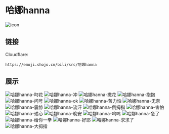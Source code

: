 # 哈娜hanna
![icon](https://emoji.shojo.cn/bili/src/哈娜hanna/icon.png)
## 链接
Cloudflare:
```
https://emoji.shojo.cn/bili/src/哈娜hanna
```
## 展示
![哈娜hanna-叼花](https://emoji.shojo.cn/bili/src/哈娜hanna/哈娜hanna-叼花.png)
![哈娜hanna-冲](https://emoji.shojo.cn/bili/src/哈娜hanna/哈娜hanna-冲.png)
![哈娜hanna-撒花](https://emoji.shojo.cn/bili/src/哈娜hanna/哈娜hanna-撒花.png)
![哈娜hanna-抱抱](https://emoji.shojo.cn/bili/src/哈娜hanna/哈娜hanna-抱抱.png)
![哈娜hanna-问号](https://emoji.shojo.cn/bili/src/哈娜hanna/哈娜hanna-问号.png)
![哈娜hanna-ok](https://emoji.shojo.cn/bili/src/哈娜hanna/哈娜hanna-ok.png)
![哈娜hanna-苦力怕](https://emoji.shojo.cn/bili/src/哈娜hanna/哈娜hanna-苦力怕.png)
![哈娜hanna-无奈](https://emoji.shojo.cn/bili/src/哈娜hanna/哈娜hanna-无奈.png)
![哈娜hanna-震惊](https://emoji.shojo.cn/bili/src/哈娜hanna/哈娜hanna-震惊.png)
![哈娜hanna-流汗](https://emoji.shojo.cn/bili/src/哈娜hanna/哈娜hanna-流汗.png)
![哈娜hanna-倒拇指](https://emoji.shojo.cn/bili/src/哈娜hanna/哈娜hanna-倒拇指.png)
![哈娜hanna-害怕](https://emoji.shojo.cn/bili/src/哈娜hanna/哈娜hanna-害怕.png)
![哈娜hanna-递心](https://emoji.shojo.cn/bili/src/哈娜hanna/哈娜hanna-递心.png)
![哈娜hanna-晚安](https://emoji.shojo.cn/bili/src/哈娜hanna/哈娜hanna-晚安.png)
![哈娜hanna-呜呜](https://emoji.shojo.cn/bili/src/哈娜hanna/哈娜hanna-呜呜.png)
![哈娜hanna-急了](https://emoji.shojo.cn/bili/src/哈娜hanna/哈娜hanna-急了.png)
![哈娜hanna-给你一拳](https://emoji.shojo.cn/bili/src/哈娜hanna/哈娜hanna-给你一拳.png)
![哈娜hanna-好耶](https://emoji.shojo.cn/bili/src/哈娜hanna/哈娜hanna-好耶.png)
![哈娜hanna-求求了](https://emoji.shojo.cn/bili/src/哈娜hanna/哈娜hanna-求求了.png)
![哈娜hanna-大拇指](https://emoji.shojo.cn/bili/src/哈娜hanna/哈娜hanna-大拇指.png)
